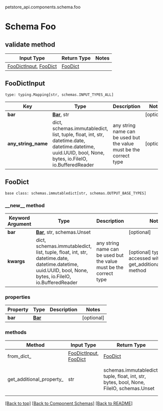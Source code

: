 petstore_api.components.schema.foo
# Schema Foo

## validate method
Input Type | Return Type | Notes
------------ | ------------- | -------------
[FooDictInput](#foodictinput), [FooDict](#foodict) | [FooDict](#foodict) |

## FooDictInput
```
type: typing.Mapping[str, schemas.INPUT_TYPES_ALL]
```
Key | Type |  Description | Notes
------------ | ------------- | ------------- | -------------
**bar** | [**Bar**](bar.md), str |  | [optional]
**any_string_name** | dict, schemas.immutabledict, list, tuple, float, int, str, datetime.date, datetime.datetime, uuid.UUID, bool, None, bytes, io.FileIO, io.BufferedReader | any string name can be used but the value must be the correct type | [optional]

## FooDict
```
base class: schemas.immutabledict[str, schemas.OUTPUT_BASE_TYPES]
```
### &lowbar;&lowbar;new&lowbar;&lowbar; method
Keyword Argument | Type | Description | Notes
---------------- | ---- | ----------- | -----
**bar** | [**Bar**](bar.md), str, schemas.Unset |  | [optional]
**kwargs** | dict, schemas.immutabledict, list, tuple, float, int, str, datetime.date, datetime.datetime, uuid.UUID, bool, None, bytes, io.FileIO, io.BufferedReader | any string name can be used but the value must be the correct type | [optional] typed value is accessed with the get_additional_property_ method

### properties
Property | Type | Description | Notes
-------- | ---- | ----------- | -----
**bar** | [**Bar**](bar.md) |  | [optional]

### methods
Method | Input Type | Return Type | Notes
------ | ---------- | ----------- | ------
from_dict_ | [FooDictInput](#foodictinput), [FooDict](#foodict) | [FooDict](#foodict) | a constructor
get_additional_property_ | str | schemas.immutabledict, tuple, float, int, str, bytes, bool, None, FileIO, schemas.Unset | provides type safety for additional properties

[[Back to top]](#top) [[Back to Component Schemas]](../../../README.md#Component-Schemas) [[Back to README]](../../../README.md)
